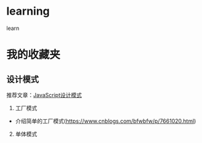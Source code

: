 # learning
learn
# 我的收藏夹

## 设计模式

推荐文章：[JavaScript设计模式](http://www.cnblogs.com/tugenhua0707/p/5198407.html#_labe0)

1. 工厂模式

- 介绍简单的工厂模式(https://www.cnblogs.com/bfwbfw/p/7661020.html)

2. 单体模式
